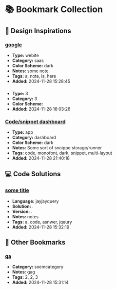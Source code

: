 # 📚 Bookmark Collection

## 🎨 Design Inspirations

### [google](https://google.nl)
- **Type:** webite
- **Category:** saas
- **Color Scheme:** dark
- **Notes:** some note
- **Tags:** a, note, is, here
- **Added:** 2024-11-28 15:28:45

### []()
- **Type:** 3
- **Category:** 3
- **Color Scheme:** 
- **Added:** 2024-11-28 16:03:26

### [Code/snippet dashboard](https://dribbble.com/shots/22776080-Okashi-smart-contract-playground)
- **Type:** app
- **Category:** dashboard
- **Color Scheme:** dark
- **Notes:** Some sort of snoippe storage/runner
- **Tags:** code, monofont, dark, snippet, multi-layout
- **Added:** 2024-11-28 21:40:18


## 💻 Code Solutions

### [some title](https://stackoverflow.com)
- **Language:** jayjayquery
- **Solution:** .
- **Version:** .
- **Notes:** notes
- **Tags:** a, code, asnwer, jqeury
- **Added:** 2024-11-28 15:32:19


## 🔖 Other Bookmarks

### [ga](haha)
- **Category:** soemcategory
- **Notes:** gag
- **Tags:** 2, 2, 3
- **Added:** 2024-11-28 15:31:14

